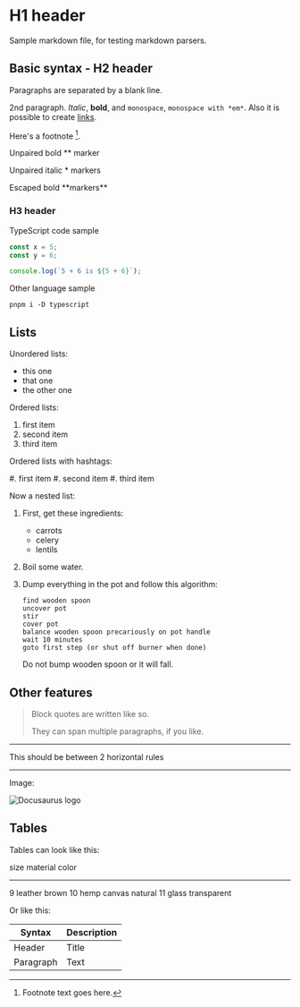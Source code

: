 # H1 header

Sample markdown file, for testing markdown parsers.

## Basic syntax - H2 header

Paragraphs are separated by a blank line.

2nd paragraph. _Italic_, **bold**, and `monospace`, `monospace with *em*`. Also it is possible to create [links](https://github.com).

Here's a footnote [^1].

[^1]: Footnote text goes here.

Unpaired bold \*\* marker

Unpaired italic \* markers

Escaped bold \*\*markers\*\*

### H3 header

TypeScript code sample

```ts
const x = 5;
const y = 6;

console.log(`5 + 6 is ${5 + 6}`);
```

Other language sample

```
pnpm i -D typescript
```

## Lists

Unordered lists:

- this one
- that one
- the other one

Ordered lists:

1. first item
1. second item
1. third item

Ordered lists with hashtags:

#. first item
#. second item
#. third item

Now a nested list:

1.  First, get these ingredients:

    - carrots
    - celery
    - lentils

2.  Boil some water.

3.  Dump everything in the pot and follow
    this algorithm:

        find wooden spoon
        uncover pot
        stir
        cover pot
        balance wooden spoon precariously on pot handle
        wait 10 minutes
        goto first step (or shut off burner when done)

    Do not bump wooden spoon or it will fall.

## Other features

> Block quotes are
> written like so.
>
> They can span multiple paragraphs,
> if you like.

---

This should be between 2 horizontal rules

---

Image:

![Docusaurus logo](https://docusaurus.io/img/slash-introducing.svg "Docusaurus logo")

## Tables

Tables can look like this:

size material color

---

9 leather brown
10 hemp canvas natural
11 glass transparent

Or like this:

| Syntax    | Description |
| --------- | ----------- |
| Header    | Title       |
| Paragraph | Text        |
